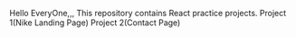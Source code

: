 Hello EveryOne,,, This repository contains React practice projects.
Project 1(Nike Landing Page)
Project 2(Contact Page)
